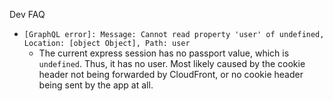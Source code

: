 Dev FAQ

- `[GraphQL error]: Message: Cannot read property 'user' of undefined, Location: [object Object], Path: user`
  - The current express session has no passport value, which is `undefined`. Thus, it has no user.
    Most likely caused by the cookie header not being forwarded by CloudFront, or no cookie header
    being sent by the app at all.
